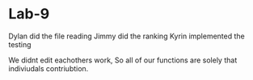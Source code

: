 # Lab-9

Dylan did the file reading
Jimmy did the ranking
Kyrin implemented the testing

We didnt edit eachothers work, So all of our functions are solely that indiviudals contriubtion.
